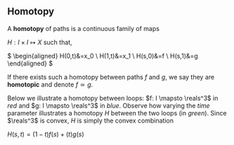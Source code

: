## Homotopy

A **homotopy** of paths is a continuous family of maps 

$H:I \times I \mapsto X$ such that,

$
\begin{aligned}
H(0,t)&=x_0 \\
H(1,t)&=x_1 \\
H(s,0)&=f \\ 
H(s,1)&=g 
\end{aligned}
$

If there exists such a homotopy between paths $f$ and $g$, we say they are **homotopic** and denote $f \simeq g$.

Below we illustrate a homotopy between loops:
$f: I \mapsto \reals^3$ in *red* and $g: I \mapsto \reals^3$ in *blue*.
Observe how varying the *time* parameter illustrates a homotopy $H$ between the two loops (in *green*).
Since $\reals^3$ is convex, $H$ is simply the convex combination 

$H(s,t)=(1-t)f(s)+(t)g(s)$



